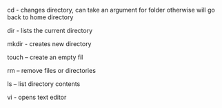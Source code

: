 cd - changes directory, can take an argument for folder otherwise will go back to home directory

dir - lists the current directory

mkdir - creates new directory

touch – create an empty fil

rm – remove files or directories

ls – list directory contents

vi - opens text editor
